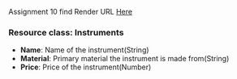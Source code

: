 Assignment 10 
find Render URL [Here](https://f24db09sala.onrender.com)

### Resource class: Instruments
- **Name**: Name of the instrument(String)
- **Material**: Primary material the instrument is made from(String)
- **Price**: Price of the instrument(Number)